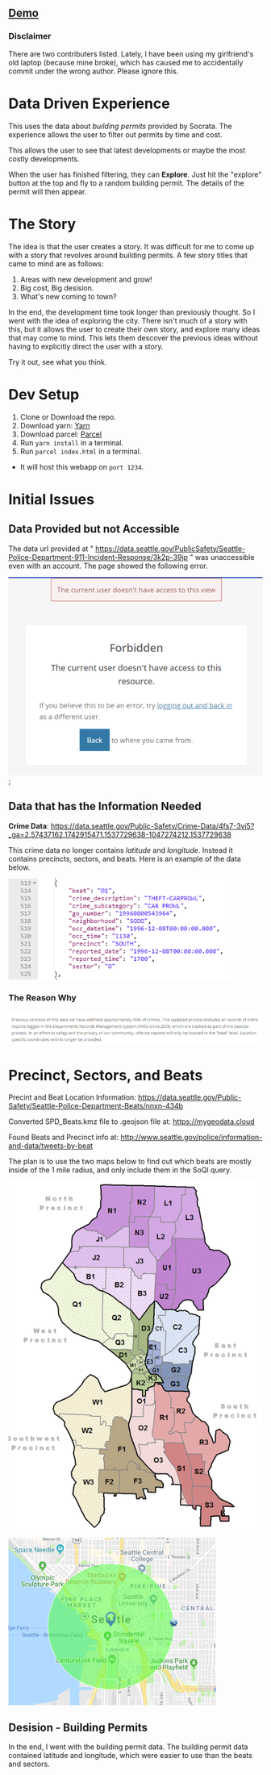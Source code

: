 

## [Demo](http://socrata.ciciliostudio.com/)

### Disclaimer

There are two contributers listed. Lately, I have been using my girlfriend's old laptop (because mine broke), which has caused me to accidentally commit under the wrong author. Please ignore this.

# Data Driven Experience

This uses the data about _building permits_ provided by Socrata. The experience allows the user to filter out permits by time and cost. 


This allows the user to see that latest developments or maybe the most costly developments.


When the user has finished filtering, they can **Explore**. Just hit the "explore" button at the top and fly to a random building permit. The details of the permit will then appear.

# The Story

The idea is that the user creates a story. It was difficult for me to come up with a story that revolves around building permits. A few story titles that came to mind are as follows:

1. Areas with new development and grow!
2. Big cost, Big desision.
3. What's new coming to town?

In the end, the development time took longer than previously thought. So I went with the idea of exploring the city. There isn't much of a story with this, but it allows the user to create their own story, and explore many ideas that may come to mind. This lets them descover the previous ideas without having to explicitly direct the user with a story.

Try it out, see what you think.

# Dev Setup

1) Clone or Download the repo.
1) Download yarn: [Yarn](https://yarnpkg.com/en/)
1) Download parcel: [Parcel](https://parceljs.org/)
1) Run `yarn install` in a terminal.
1) Run `parcel index.html` in a terminal.

* It will host this webapp on `port 1234`.


# Initial Issues

## Data Provided but not Accessible

The data url provided at " https://data.seattle.gov/PublicSafety/Seattle-Police-Department-911-Incident-Response/3k2p-39jp
" was unaccessible even with an account. The page showed the following error.

![readme_images](./readme_images/forbidden_access.png);


## Data that has the Information Needed

**Crime Data**: https://data.seattle.gov/Public-Safety/Crime-Data/4fs7-3vj5?_ga=2.57437162.1742915471.1537729638-1047274212.1537729638


This crime data no longer contains _latitude_ and _longitude_. Instead it contains precincts, sectors, and beats. Here is an example of the data below.

![Crime API Example](./readme_images/crime_api_example.png)

### The Reason Why

![Why Beats, Sectors, and Precincts](./readme_images/beat_level.png)

# Precinct, Sectors, and Beats


Precint and Beat Location Information: https://data.seattle.gov/Public-Safety/Seattle-Police-Department-Beats/nnxn-434b




Converted SPD_Beats.kmz file to .geojson file at:
https://mygeodata.cloud


Found Beats and Precinct info at: http://www.seattle.gov/police/information-and-data/tweets-by-beat


The plan is to use the two maps below to find out which beats are mostly inside of the 1 mile radius, and only include them in the SoQl query.

![Precinct, Sector, and Beats Detailed Image](./readme_images/beats_sectors_precincts.png)


![One Mile Radius](./readme_images/1_mile_radius.png)



## Desision - Building Permits

In the end, I went with the building permit data. The building permit data contained latitude and longitude, which were easier to use than the beats and sectors.

